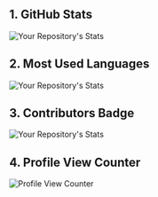 ## 1. GitHub Stats

![Your Repository's Stats](https://github-readme-stats.vercel.app/api?username=sawzwe&show_icons=true)

## 2. Most Used Languages

![Your Repository's Stats](https://github-readme-stats.vercel.app/api/top-langs/?username=sawzwe&theme=blue-green)

## 3. Contributors Badge

![Your Repository's Stats](https://contrib.rocks/image?repo=sawzwe/hog-project)

## 4. Profile View Counter

![Profile View Counter](https://komarev.com/ghpvc/?username=sawzwe)
